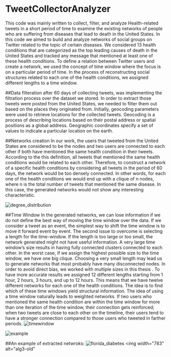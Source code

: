 # TweetCollectorAnalyzer

This code was mainly written to collect, filter, and analyze Health-related tweets in a short period of time to examine the existing networks of people who are suffering from diseases that lead to death in the United States.
In this code we aimed to build and analyze networks of social groups on Twitter related to the topic of certain diseases. We considered 13 health conditions that are categorized as the top leading causes of death in the United States and tracked any message that mentioned at least one of these health conditions. To define a relation between Twitter users and create a network, we used the concept of time window where the focus is on a particular period of time. In the process of reconstructing social structures related to each one of the health conditions, we assigned different lengths to a time window.

##Data filteration
after 60 days of collecting tweets, was implementing the filtration process over the dataset we stored. In order to extract those tweets 
were posted from the United States, we needed to filter them out based on the places they originated from. Initially, geocoding parameters were used to retrieve locations for the collected tweets. Geocoding is a process of describing locations based on their postal address or spatial positions as a global address. Geographic coordinates specify a set of values to indicate a particular location on the earth.

##Networks creation
In our work, the users that tweeted from the United States are considered to be the nodes and two users are connected to each other if both have mentioned the same health condition in their tweets. According to the this definition, all tweets that mentioned the same health conditions would be related to each other. Therefore, to construct a network of a specific health conditions by considering all tweets in the period of 60 days, the network would be too densely connected. In other words, for each one of the health conditions we would end up with a clique of n nodes, where n is the total number of tweets that mentioned the same disease. In this case, the generated networks would not show any interesting characteristic.

![degree_distribution](https://cloud.githubusercontent.com/assets/17988691/21747658/151e6cc0-d53c-11e6-92e8-656a0900b6e8.png)

##Time Window
In the generated networks, we can lose information if we do not define the best way of moving the time window over the data. If we consider a tweet as an event, the simplest way to shift the time window is to move it forward event by event. The second issue to overcome is selecting a length for the time-window. If the length is too large or too small, the network generated might not have useful information. A very large time window’s size results in having fully connected clusters connected to each other. In the worst case, if we assign the highest possible size to the time window, we have one big clique. Choosing a very small length may lead us to generate networks that most probably have many disconnected nodes. In order to avoid direct bias, we worked with multiple sizes in this thesis . To have
more accurate results we assigned 12 different lengths starting from 1 hour, 2 hours, 3 hours, and up to 12 hours. This means that we have twelve different networks for each one of the health conditions. The idea is to find which of these time windows yield structural information.
The idea of using a time window naturally leads to weighted networks. If two users who mentioned the same health condition are within the time window for more than one iteration of the time window, their connection gets reinforced; when two tweets are close to each other on the timeline, their users tend to have a stronger connection compared to those users who tweeted in farther periods.
![timewindow](https://cloud.githubusercontent.com/assets/17988691/21747644/cdcc8ee2-d53b-11e6-982b-335324f861a5.png)

![example](https://cloud.githubusercontent.com/assets/17988691/21747647/e3d20dfc-d53b-11e6-95c2-d559f2acaaeb.png)

##An example of extracted netwroks:
![florida_diabetes](https://cloud.githubusercontent.com/assets/17988691/21747648/e7e28a8e-d53b-11e6-876e-1da968567314.png)
<img width="783" alt="alg3-old"


